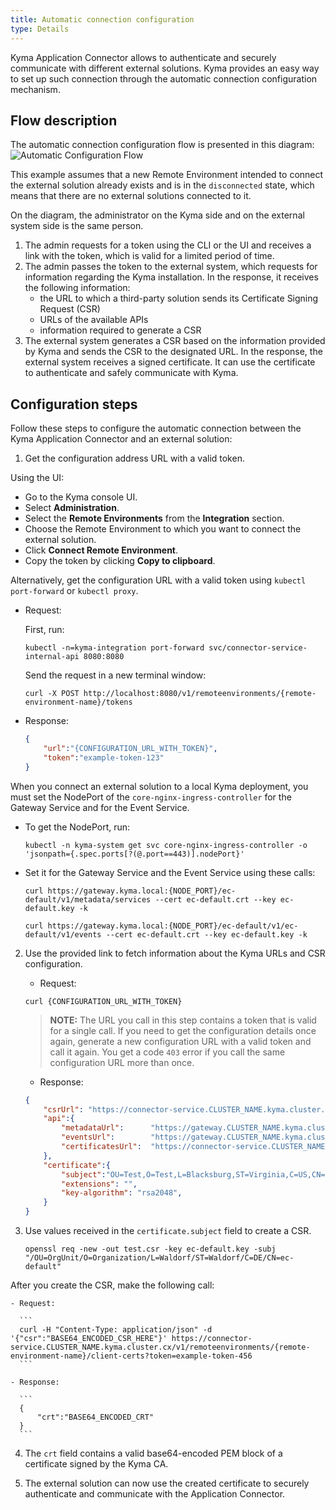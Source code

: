 ```yaml
---
title: Automatic connection configuration
type: Details
---
```


Kyma Application Connector allows to authenticate and securely communicate with different external solutions. Kyma provides an easy way to set up such connection through the automatic connection configuration mechanism.

## Flow description

The automatic connection configuration flow is presented in this diagram:
![Automatic Configuration Flow](./assets/002-automatic-configuration.png)

This example assumes that a new Remote Environment intended to connect the external solution already exists and is in the `disconnected` state, which means that there are no external solutions connected to it.

On the diagram, the administrator on the Kyma side and on the external system side is the same person.

1. The admin requests for a token using the CLI or the UI and receives a link with the token, which is valid for a limited period of time.
2. The admin passes the token to the external system, which requests for information regarding the Kyma installation. In the response, it receives the following information:
    - the URL to which a third-party solution sends its Certificate Signing Request (CSR)
    - URLs of the available APIs
    - information required to generate a CSR
3. The external system generates a CSR based on the information provided by Kyma and sends the CSR to the designated URL. In the response, the external system receives a signed certificate. It can use the certificate to authenticate and safely communicate with Kyma.

## Configuration steps

Follow these steps to configure the automatic connection between the Kyma Application Connector and an external solution:

1. Get the configuration address URL with a valid token.

  Using the UI:

   - Go to the Kyma console UI.
   - Select **Administration**.
   - Select the **Remote Environments** from the **Integration** section.
   - Choose the Remote Environment to which you want to connect the external solution.
   - Click **Connect Remote Environment**.
   - Copy the token by clicking **Copy to clipboard**.

  Alternatively, get the configuration URL with a valid token using `kubectl port-forward` or `kubectl proxy`.

   - Request:

      First, run:
      ```
      kubectl -n=kyma-integration port-forward svc/connector-service-internal-api 8080:8080
      ```
      Send the request in a new terminal window:
      ```
      curl -X POST http://localhost:8080/v1/remoteenvironments/{remote-environment-name}/tokens
      ```
   - Response:
      ```json
      {
          "url":"{CONFIGURATION_URL_WITH_TOKEN}",
          "token":"example-token-123"
      }
      ```
  When you connect an external solution to a local Kyma deployment, you must set the NodePort of the `core-nginx-ingress-controller` for the Gateway Service and for the Event Service.

   - To get the NodePort, run:
      ```
      kubectl -n kyma-system get svc core-nginx-ingress-controller -o 'jsonpath={.spec.ports[?(@.port==443)].nodePort}'
      ```
   - Set it for the Gateway Service and the Event Service using these calls:
      ```
      curl https://gateway.kyma.local:{NODE_PORT}/ec-default/v1/metadata/services --cert ec-default.crt --key ec-default.key -k
      ```
      ```
      curl https://gateway.kyma.local:{NODE_PORT}/ec-default/v1/ec-default/v1/events --cert ec-default.crt --key ec-default.key -k
      ```

2. Use the provided link to fetch information about the Kyma URLs and CSR configuration.

    - Request:
    ```
    curl {CONFIGURATION_URL_WITH_TOKEN}
    ```
    >**NOTE:** The URL you call in this step contains a token that is valid for a single call. If you need to get the configuration details once again, generate a new configuration URL with a valid token and call it again. You get a code `403` error if you call the same configuration URL more than once.

    - Response:
    ```json
    {
        "csrUrl": "https://connector-service.CLUSTER_NAME.kyma.cluster.cx/v1/remoteenvironments/{remote-environment-name}/client-certs?token=example-token-456",
        "api":{
            "metadataUrl":      "https://gateway.CLUSTER_NAME.kyma.cluster.cx/{remote-environment-name}/v1/metadata/services",
            "eventsUrl":        "https://gateway.CLUSTER_NAME.kyma.cluster.cx/{remote-environment-name}/v1/events",
            "certificatesUrl":  "https://connector-service.CLUSTER_NAME.kyma.cluster.cx/v1/remoteenvironments/{remote-environment-name}",
        },
        "certificate":{
            "subject":"OU=Test,O=Test,L=Blacksburg,ST=Virginia,C=US,CN=ec-default",
            "extensions": "",
            "key-algorithm": "rsa2048",
        }
    }
    ```

3. Use values received in the `certificate.subject` field to create a CSR.

      ```
      openssl req -new -out test.csr -key ec-default.key -subj "/OU=OrgUnit/O=Organization/L=Waldorf/ST=Waldorf/C=DE/CN=ec-default"
      ```

  After you create the CSR, make the following call:

    - Request:

      ```
      curl -H "Content-Type: application/json" -d '{"csr":"BASE64_ENCODED_CSR_HERE"}' https://connector-service.CLUSTER_NAME.kyma.cluster.cx/v1/remoteenvironments/{remote-environment-name}/client-certs?token=example-token-456
      ```

    - Response:

      ```
      {
          "crt":"BASE64_ENCODED_CRT"
      }
      ```

4. The `crt` field contains a valid base64-encoded PEM block of a certificate signed by the Kyma CA.

5. The external solution can now use the created certificate to securely authenticate and communicate with the Application Connector.
